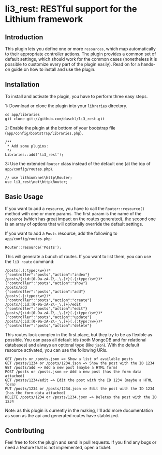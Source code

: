# li3_rest: RESTful support for the Lithium framework

## Introduction
This plugin lets you define one or more `resources`, which map automatically to their appropriate 
controller actions. The plugin provides a common set of default settings, which should work for 
the common cases (nonetheless it is possible to customize every part of the plugin easily). Read on 
for a hands-on guide on how to install and use the plugin.

## Installation
To install and activate the plugin, you have to perform three easy steps.

1: Download or clone the plugin into your `libraries` directory.

	cd app/libraries
	git clone git://github.com/daschl/li3_rest.git
	

2: Enable the plugin at the bottom of your bootstrap file (`app/config/bootstrap/libraries.php`).

	/**
	 * Add some plugins:
	 */
	Libraries::add('li3_rest');

3: Use the extended `Router` class instead of the default one (at the top of `app/config/routes.php`).

	// use lithium\net\http\Router;
	use li3_rest\net\http\Router;

## Basic Usage
If you want to add a `resource`, you have to call the `Router::resource()` method with one or more params. 
The first param is the name of the `resource` (which has great impact on the routes generated), the second 
one is an array of options that will optionally override the default settings.

If you want to add a `Posts` resource, add the following to `app/config/routes.php`:

	Router::resource('Posts');

This will generate a bunch of routes. If you want to list them, you can use the `li3 route` command:

	/posts(.{:type:\w+})*                               	{"controller":"posts","action":"index"}
	/posts/{:id:[0-9a-zA-Z\-_\.]+}(.{:type:\w+})*        	{"controller":"posts","action":"show"}
	/posts/add                          	                {"controller":"posts","action":"add"}
	/posts(.{:type:\w+})*                            	    {"controller":"posts","action":"create"}
	/posts/{:id:[0-9a-zA-Z\-_\.]+}/edit	                {"controller":"posts","action":"edit"}
	/posts/{:id:[0-9a-zA-Z\-_\.]+}(.{:type:\w+})*       	{"controller":"posts","action":"update"}
	/posts/{:id:[0-9a-zA-Z\-_\.]+}(.{:type:\w+})*       	{"controller":"posts","action":"delete"}
 
This routes look complex in the first place, but they try to be as flexible as possible. You can pass 
all default ids (both MongoDB and for relational databases) and always an optional type (like `json`).
With the default resource activated, you can use the following URIs.

	GET /posts or /posts.json => Show a list of available posts
	GET /posts/1234 or /posts/1234.json => Show the post with the ID 1234
	GET /posts/add => Add a new post (maybe a HTML form)
	POST /posts or /posts.json => Add a new post (has the form data attached)
	GET /posts/1234/edit => Edit the post with the ID 1234 (maybe a HTML form)
	PUT /posts/1234 or /posts/1234.json => Edit the post with the ID 1234 (has the form data attached)
	DELETE /posts/1234 or /posts/1234.json => Deletes the post with the ID 1234

Note: as this plugin is currently in the making, I'll add more documentation as soon as the api and generated 
routes have stableized.

## Contributing
Feel free to fork the plugin and send in pull requests. If you find any bugs or need a feature that is not implemented, open a ticket.